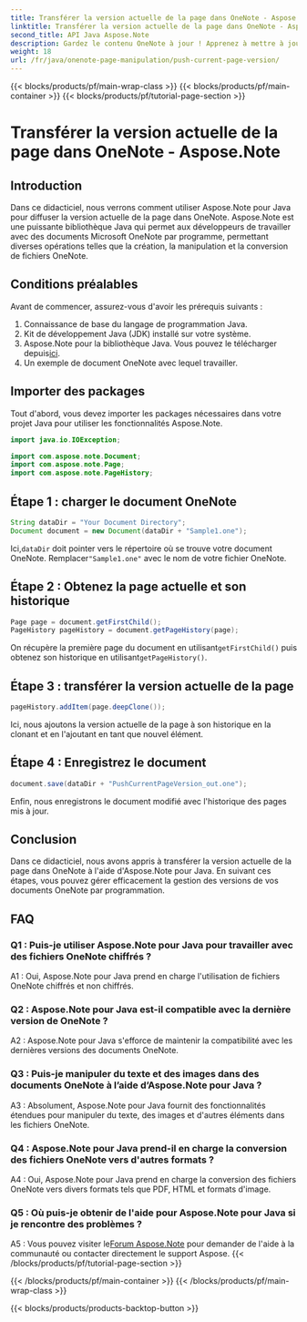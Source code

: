 ```yaml
---
title: Transférer la version actuelle de la page dans OneNote - Aspose.Note
linktitle: Transférer la version actuelle de la page dans OneNote - Aspose.Note
second_title: API Java Aspose.Note
description: Gardez le contenu OneNote à jour ! Apprenez à mettre à jour l'historique des pages et à gérer les versions, guide étape par étape et code inclus. #OneNote #Java #Aspose
weight: 18
url: /fr/java/onenote-page-manipulation/push-current-page-version/
---
```


{{< blocks/products/pf/main-wrap-class >}}
{{< blocks/products/pf/main-container >}}
{{< blocks/products/pf/tutorial-page-section >}}

# Transférer la version actuelle de la page dans OneNote - Aspose.Note

## Introduction

Dans ce didacticiel, nous verrons comment utiliser Aspose.Note pour Java pour diffuser la version actuelle de la page dans OneNote. Aspose.Note est une puissante bibliothèque Java qui permet aux développeurs de travailler avec des documents Microsoft OneNote par programme, permettant diverses opérations telles que la création, la manipulation et la conversion de fichiers OneNote.

## Conditions préalables

Avant de commencer, assurez-vous d'avoir les prérequis suivants :
1. Connaissance de base du langage de programmation Java.
2. Kit de développement Java (JDK) installé sur votre système.
3.  Aspose.Note pour la bibliothèque Java. Vous pouvez le télécharger depuis[ici](https://releases.aspose.com/note/java/).
4. Un exemple de document OneNote avec lequel travailler.

## Importer des packages

Tout d'abord, vous devez importer les packages nécessaires dans votre projet Java pour utiliser les fonctionnalités Aspose.Note.

```java
import java.io.IOException;

import com.aspose.note.Document;
import com.aspose.note.Page;
import com.aspose.note.PageHistory;
```

## Étape 1 : charger le document OneNote

```java
String dataDir = "Your Document Directory";
Document document = new Document(dataDir + "Sample1.one");
```

 Ici,`dataDir` doit pointer vers le répertoire où se trouve votre document OneNote. Remplacer`"Sample1.one"` avec le nom de votre fichier OneNote.

## Étape 2 : Obtenez la page actuelle et son historique

```java
Page page = document.getFirstChild();
PageHistory pageHistory = document.getPageHistory(page);
```

 On récupère la première page du document en utilisant`getFirstChild()` puis obtenez son historique en utilisant`getPageHistory()`.

## Étape 3 : transférer la version actuelle de la page

```java
pageHistory.addItem(page.deepClone());
```

Ici, nous ajoutons la version actuelle de la page à son historique en la clonant et en l'ajoutant en tant que nouvel élément.

## Étape 4 : Enregistrez le document

```java
document.save(dataDir + "PushCurrentPageVersion_out.one");
```

Enfin, nous enregistrons le document modifié avec l'historique des pages mis à jour.

## Conclusion

Dans ce didacticiel, nous avons appris à transférer la version actuelle de la page dans OneNote à l'aide d'Aspose.Note pour Java. En suivant ces étapes, vous pouvez gérer efficacement la gestion des versions de vos documents OneNote par programmation.

## FAQ

### Q1 : Puis-je utiliser Aspose.Note pour Java pour travailler avec des fichiers OneNote chiffrés ?

A1 : Oui, Aspose.Note pour Java prend en charge l'utilisation de fichiers OneNote chiffrés et non chiffrés.

### Q2 : Aspose.Note pour Java est-il compatible avec la dernière version de OneNote ?

A2 : Aspose.Note pour Java s'efforce de maintenir la compatibilité avec les dernières versions des documents OneNote.

### Q3 : Puis-je manipuler du texte et des images dans des documents OneNote à l’aide d’Aspose.Note pour Java ?

A3 : Absolument, Aspose.Note pour Java fournit des fonctionnalités étendues pour manipuler du texte, des images et d'autres éléments dans les fichiers OneNote.

### Q4 : Aspose.Note pour Java prend-il en charge la conversion des fichiers OneNote vers d'autres formats ?

A4 : Oui, Aspose.Note pour Java prend en charge la conversion des fichiers OneNote vers divers formats tels que PDF, HTML et formats d'image.

### Q5 : Où puis-je obtenir de l'aide pour Aspose.Note pour Java si je rencontre des problèmes ?

 A5 : Vous pouvez visiter le[Forum Aspose.Note](https://forum.aspose.com/c/note/28) pour demander de l'aide à la communauté ou contacter directement le support Aspose.
{{< /blocks/products/pf/tutorial-page-section >}}

{{< /blocks/products/pf/main-container >}}
{{< /blocks/products/pf/main-wrap-class >}}

{{< blocks/products/products-backtop-button >}}
